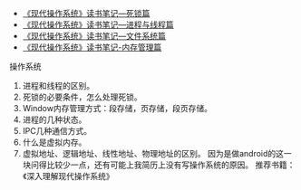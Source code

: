 * [《现代操作系统》读书笔记—死锁篇](http://www.nowcoder.com/discuss/3567?type=1&order=4&pos=8&page=1)  
* [《现代操作系统》读书笔记—进程与线程篇](http://www.nowcoder.com/discuss/3568?type=1&order=4&pos=3&page=0)  
* [《现代操作系统》读书笔记—文件系统篇](http://www.nowcoder.com/discuss/3569?type=1&order=4&pos=5&page=1)
* [《现代操作系统》读书笔记-内存管理篇](http://www.nowcoder.com/discuss/3570?type=1&order=4&pos=6&page=1) 
 
 操作系统
1. 进程和线程的区别。
2. 死锁的必要条件，怎么处理死锁。
3. Window内存管理方式：段存储，页存储，段页存储。
4. 进程的几种状态。
5. IPC几种通信方式。
6. 什么是虚拟内存。
7. 虚拟地址、逻辑地址、线性地址、物理地址的区别。
因为是做android的这一块问得比较少一点，还有可能上我简历上没有写操作系统的原因。
推荐书籍：《深入理解现代操作系统》